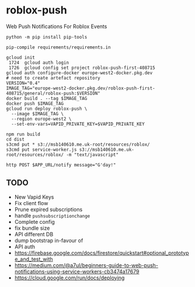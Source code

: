 # roblox-push
Web Push Notifications For Roblox Events

```
python -m pip install pip-tools

pip-compile requirements/requirements.in
```

```
gcloud init
 1724  gcloud auth login
 1726  gcloud config set project roblox-push-first-408715
gcloud auth configure-docker europe-west2-docker.pkg.dev
# need to create artefact repository
VERSION="0.4"
IMAGE_TAG="europe-west2-docker.pkg.dev/roblox-push-first-408715/general/roblox-push:$VERSION"
docker build . --tag $IMAGE_TAG
docker push $IMAGE_TAG
gcloud run deploy roblox-push \
  --image $IMAGE_TAG \
  --region europe-west2 \
  --set-env-vars=VAPID_PRIVATE_KEY=$VAPID_PRIVATE_KEY
```

```
npm run build
cd dist
s3cmd put * s3://msb140610.me.uk-root/resources/roblox/
s3cmd put service-worker.js s3://msb140610.me.uk-root/resources/roblox/ -m "text/javascript"
```

```
http POST $APP_URL/notify message="G'day!"
```

TODO
----
- New Vapid Keys
- Fix client flow
- Prune expired subscriptions
- handle `pushsubscriptionchange`
- Complete config
- fix bundle size
- API different DB
- dump bootstrap in-favour of
- API auth
- https://firebase.google.com/docs/firestore/quickstart#optional_prototype_and_test_with
- https://medium.com/@a7ul/beginners-guide-to-web-push-notifications-using-service-workers-cb3474a17679
- https://cloud.google.com/run/docs/deploying
